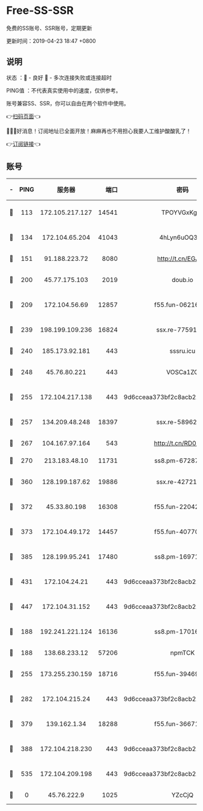 # Free-SS-SSR

免费的SS账号、SSR账号，定期更新

更新时间：2019-04-23 18:47 +0800

## 说明

状态     ：🙂 - 良好 🙁 - 多次连接失败或连接超时

PING值   ：不代表真实使用中的速度，仅供参考。

账号兼容SS、SSR，你可以自由在两个软件中使用。

👉[扫码页面](https://liesauer.github.io/Free-SS-SSR/)👈

🎉🎉🎉好消息！订阅地址已全面开放！麻麻再也不用担心我要人工维护酸酸乳了！

👉[订阅链接](https://www.liesauer.net/yogurt/subscribe?ACCESS_TOKEN=DAYxR3mMaZAsaqUb)👈

## 账号

|-|PING|服务器|端口|密码|加密方式|区域|
|:----:|:----:|:-----:|-----:|:----:|:----:|:----:|
|🙂|113|172.105.217.127|14541|TPOYVGxKglpi|aes-256-cfb|JP|
|🙂|134|172.104.65.204|41043|4hLyn6uOQ3hU|aes-256-cfb|JP|
|🙂|151|91.188.223.72|8080|http://t.cn/EGJIyrl|rc4-md5|RU|
|🙂|200|45.77.175.103|2019|doub.io|aes-128-ctr|SG|
|🙂|209|172.104.56.69|12857|f55.fun-06216036|aes-256-cfb|SG|
|🙂|239|198.199.109.236|16824|ssx.re-77591360|aes-256-cfb|US|
|🙂|240|185.173.92.181|443|sssru.icu|rc4-md5|RU|
|🙂|248|45.76.80.221|443|VOSCa1ZG|aes-256-cfb|DE|
|🙂|255|172.104.217.138|443|9d6cceaa373bf2c8acb22e60b6a58be6|aes-256-cfb|US|
|🙂|257|134.209.48.248|18397|ssx.re-58962936|aes-256-cfb|US|
|🙂|267|104.167.97.164|543|http://t.cn/RD0D7sx|rc4-md5|CA|
|🙂|270|213.183.48.10|11731|ss8.pm-67287646|rc4-md5|RU|
|🙂|360|128.199.187.62|19886|ssx.re-42721039|aes-256-cfb|SG|
|🙂|372|45.33.80.198|16308|f55.fun-22042256|aes-256-cfb|US|
|🙂|373|172.104.49.172|14457|f55.fun-40770290|aes-256-cfb|SG|
|🙂|385|128.199.95.241|17480|ss8.pm-16971643|aes-256-cfb|SG|
|🙂|431|172.104.24.21|443|9d6cceaa373bf2c8acb22e60b6a58be6|aes-256-cfb|US|
|🙂|447|172.104.31.152|443|9d6cceaa373bf2c8acb22e60b6a58be6|aes-256-cfb|US|
|🙂|188|192.241.221.124|16136|ss8.pm-17016090|aes-256-cfb|US|
|🙂|188|138.68.233.12|57206|npmTCK|rc4-md5|US|
|🙂|255|173.255.230.159|18716|f55.fun-39469519|aes-256-cfb|US|
|🙂|282|172.104.215.24|443|9d6cceaa373bf2c8acb22e60b6a58be6|aes-256-cfb|US|
|🙂|379|139.162.1.34|18288|f55.fun-36671353|aes-256-cfb|SG|
|🙂|388|172.104.218.230|443|9d6cceaa373bf2c8acb22e60b6a58be6|aes-256-cfb|US|
|🙂|535|172.104.209.198|443|9d6cceaa373bf2c8acb22e60b6a58be6|aes-256-cfb|US|
|🙁|0|45.76.222.9|1025|YZcCjQ|rc4-md5|JP|
